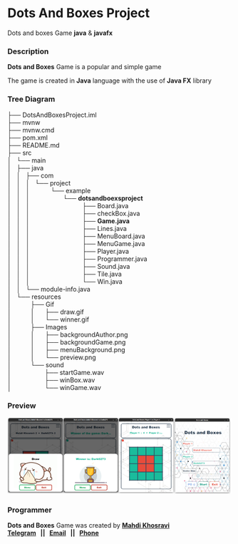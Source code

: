 # Dots And Boxes Project
Dots and boxes Game **java** &amp; **javafx**

### Description
**Dots and Boxes** Game is a popular and simple game

The game is created in **Java** language with the use of **Java FX** library

### Tree Diagram

├── DotsAndBoxesProject.iml\
├── mvnw\
├── mvnw.cmd\
├── pom.xml\
├── README.md\
├── src\
│   └── main\
│       ├── java\
│       │   ├── com\
│       │   │   └── project\
│       │   │                └── example\
│       │   │                   └── **dotsandboexsproject**\
│       │   │                               ├── Board.java\
│       │   │                               ├── checkBox.java\
│       │   │                               ├── **Game.java**\
│       │   │                               ├── Lines.java\
│       │   │                               ├── MenuBoard.java\
│       │   │                               ├── MenuGame.java\
│       │   │                               ├── Player.java\
│       │   │                               ├── Programmer.java\
│       │   │                               ├── Sound.java\
│       │   │                               ├── Tile.java\
│       │   │                               └── Win.java\
│       │   └── module-info.java\
│       └── resources\
│           ├── Gif\
│           │      ├── draw.gif\
│           │      └── winner.gif\
│           ├── Images\
│           │      ├── backgroundAuthor.png\
│           │      ├── backgroundGame.png\
│           │      ├── menuBackground.png\
│           │      └── preview.png\
│           └── sound\
│                   ├── startGame.wav\
│                   ├── winBox.wav\
│                   └── winGame.wav

### Preview
![The Game menu!](src/main/resources/Images/preview.png "Preview")

### Programmer
**Dots and Boxes** Game was created by **[Mahdi Khosravi](https://t.me/HzZz_Mahdi_zZzH)**\
**__[Telegram](https://t.me/HzZz_Mahdi_zZzH)   ||   [Email](mailto:mahdi.khosravi6273@gmail.com)   ||   [Phone](+989306718379)__**